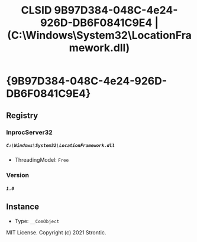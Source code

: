 ﻿---
title: "CLSID 9B97D384-048C-4e24-926D-DB6F0841C9E4 | (C:\\Windows\\System32\\LocationFramework.dll)"
excerpt: What is COM-Object CLSID 9B97D384-048C-4e24-926D-DB6F0841C9E4?
---

# {9B97D384-048C-4e24-926D-DB6F0841C9E4}


## Registry


### InprocServer32

##### `C:\Windows\System32\LocationFramework.dll`
* ThreadingModel: `Free`

### Version

##### `1.0`

## Instance

* Type: `__ComObject`

MIT License. Copyright (c) 2021 Strontic.


